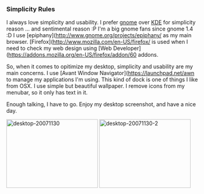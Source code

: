 ### Simplicity Rules

I always love simplicity and usability. I prefer [gnome](http://gnome.org) over [KDE](http://kde.org) for simplicity reason ... and sentimental reason :P I'm a big gnome fans since gnome 1.4 :D
I use [epiphany](http://www.gnome.org/projects/epiphany/ as my main browser. [Firefox](http://www.mozilla.com/en-US/firefox/ is used when I need to check my web design using [Web Developer](https://addons.mozilla.org/en-US/firefox/addon/60 addons.

So, when it comes to opitimize my desktop, simplicity and usability are my main concerns. I use [Avant Window Navigator](https://launchpad.net/awn to manage my applications I'm using. This kind of dock is one of things I like from OSX. I use simple but beautiful wallpaper. I remove icons from my menubar, so it only has text in it.

Enough talking, I have to go. Enjoy my desktop screenshot, and have a nice day.

<a href="http://www.flickr.com/photos/kriwil/2074368205/" title="desktop-20071130 by kriwil, on Flickr"><img src="http://farm3.static.flickr.com/2386/2074368205_d8eb96cfb9_m.jpg" width="240" height="180" alt="desktop-20071130" /></a>
<a href="http://www.flickr.com/photos/kriwil/2074526307/" title="desktop-20071130-2 by kriwil, on Flickr"><img src="http://farm3.static.flickr.com/2202/2074526307_9fd8d2c3e0_m.jpg" width="240" height="180" alt="desktop-20071130-2" /></a>

<!-- {"time": "2007-11-29 20:11:27", "title": "Simplicity Rules"} -->
